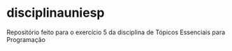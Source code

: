 # disciplinauniesp
Repositório feito para o exercício 5 da disciplina de Tópicos Essenciais para Programação
